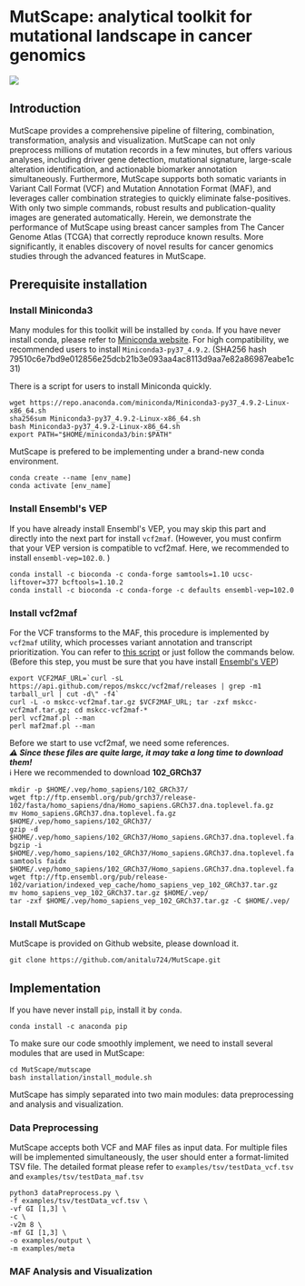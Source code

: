 # MutScape: analytical toolkit for mutational landscape in cancer genomics

![](https://github.com/anitalu724/MutScape/blob/main/mutscape/data/movie.gif?raw=true)

## Introduction
MutScape provides a comprehensive pipeline of filtering, combination, transformation, analysis and visualization. MutScape can not only preprocess millions of mutation records in a few minutes, but offers various analyses, including driver gene detection, mutational signature, large-scale alteration identification, and actionable biomarker annotation simultaneously. Furthermore, MutScape supports both somatic variants in Variant Call Format (VCF) and Mutation Annotation Format (MAF), and leverages caller combination strategies to quickly eliminate false-positives. With only two simple commands, robust results and publication-quality images are generated automatically. Herein, we demonstrate the performance of MutScape using breast cancer samples from The Cancer Genome Atlas (TCGA) that correctly reproduce known results. More significantly, it enables discovery of novel results for cancer genomics studies through the advanced features in MutScape.

## Prerequisite installation

### Install Miniconda3
Many modules for this toolkit will be installed by `conda`.
If you have never install conda, please refer to [Miniconda website](https://docs.conda.io/en/latest/miniconda.html). For high compatibility, we recommended users to install `Miniconda3-py37_4.9.2`. (SHA256 hash  79510c6e7bd9e012856e25dcb21b3e093aa4ac8113d9aa7e82a86987eabe1c31)

There is a script for users to install Miniconda quickly.

    wget https://repo.anaconda.com/miniconda/Miniconda3-py37_4.9.2-Linux-x86_64.sh
    sha256sum Miniconda3-py37_4.9.2-Linux-x86_64.sh
    bash Miniconda3-py37_4.9.2-Linux-x86_64.sh
    export PATH="$HOME/miniconda3/bin:$PATH"

MutScape is prefered to be implementing under a brand-new conda environment.

    conda create --name [env_name]
    conda activate [env_name]
### Install Ensembl's VEP
If you have already install Ensembl's VEP, you may skip this part and directly into the next part for install `vcf2maf`. (However, you must confirm that your VEP version is compatible to vcf2maf. Here, we recommended to install `ensembl-vep=102.0`. )

    conda install -c bioconda -c conda-forge samtools=1.10 ucsc-liftover=377 bcftools=1.10.2
    conda install -c bioconda -c conda-forge -c defaults ensembl-vep=102.0 

### Install vcf2maf
For the VCF transforms to the MAF, this procedure is implemented by `vcf2maf` utility, which processes variant annotation and transcript prioritization. You can refer to  [this script]((https://github.com/mskcc/vcf2maf)) or just follow the commands below. (Before this step, you must be sure that you have install [ Ensembl's VEP](https://gist.github.com/ckandoth/61c65ba96b011f286220fa4832ad2bc0))

    export VCF2MAF_URL=`curl -sL https://api.github.com/repos/mskcc/vcf2maf/releases | grep -m1 tarball_url | cut -d\" -f4`
    curl -L -o mskcc-vcf2maf.tar.gz $VCF2MAF_URL; tar -zxf mskcc-vcf2maf.tar.gz; cd mskcc-vcf2maf-*
    perl vcf2maf.pl --man
    perl maf2maf.pl --man

Before we start to use vcf2maf, we need some references.<br/>
***:warning:  Since these files are quite large, it may take a long time to download them!*** <br/>
:information_source:  Here we recommended to download **102_GRCh37**

    mkdir -p $HOME/.vep/homo_sapiens/102_GRCh37/
    wget ftp://ftp.ensembl.org/pub/grch37/release-102/fasta/homo_sapiens/dna/Homo_sapiens.GRCh37.dna.toplevel.fa.gz
    mv Homo_sapiens.GRCh37.dna.toplevel.fa.gz  $HOME/.vep/homo_sapiens/102_GRCh37/
    gzip -d $HOME/.vep/homo_sapiens/102_GRCh37/Homo_sapiens.GRCh37.dna.toplevel.fa.gz
    bgzip -i $HOME/.vep/homo_sapiens/102_GRCh37/Homo_sapiens.GRCh37.dna.toplevel.fa
    samtools faidx $HOME/.vep/homo_sapiens/102_GRCh37/Homo_sapiens.GRCh37.dna.toplevel.fa.gz
    wget ftp://ftp.ensembl.org/pub/release-102/variation/indexed_vep_cache/homo_sapiens_vep_102_GRCh37.tar.gz
    mv homo_sapiens_vep_102_GRCh37.tar.gz $HOME/.vep/
    tar -zxf $HOME/.vep/homo_sapiens_vep_102_GRCh37.tar.gz -C $HOME/.vep/
    
### Install MutScape
MutScape is provided on Github website, please download it.

    git clone https://github.com/anitalu724/MutScape.git

## Implementation

If you have never install `pip`, install it by `conda`.

    conda install -c anaconda pip

To make sure our code smoothly implement, we need to install several modules that are used in MutScape:

    cd MutScape/mutscape
    bash installation/install_module.sh

MutScape has simply separated into two main modules: data preprocessing and analysis and visualization. 

### Data Preprocessing
MutScape accepts both VCF and MAF files as input data. 
For multiple files will be implemented simultaneously, the user should enter a format-limited TSV file. The detailed format please refer to `examples/tsv/testData_vcf.tsv` and `examples/tsv/testData_maf.tsv`

    python3 dataPreprocess.py \
    -f examples/tsv/testData_vcf.tsv \
    -vf GI [1,3] \
    -c \
    -v2m 8 \
    -mf GI [1,3] \
    -o examples/output \
    -m examples/meta 

### MAF Analysis and Visualization

